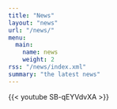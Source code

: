 ```yaml
---
title: "News"
layout: "news"
url: "/news/"
menu:
  main:
    name: news
    weight: 2
rss: "/news/index.xml"
summary: "the latest news"
---
```


{{< youtube SB-qEYVdvXA >}}
